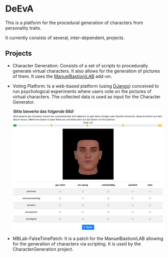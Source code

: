 # DeEvA

This is a platform for the procedural generation of characters from personality traits.

It currently consists of several, inter-dependent, projects.

## Projects

* Character Generation: Consists of a set of scripts to procedurally generate virtual characters. It also allows for the generation of pictures of them. It uses the [ManuelBastioniLAB](http://www.manuelbastioni.com/) add-on.

* Voting Platform: Is a web-based platform (using [DJango](https://www.djangoproject.com/)) conceived to run psychological experiments where users vote on the pictures of virtual characters. The collected data is used as input for the Character Generator.

  ![Rate Voting Page](VotingPlatform/Docs/Pics/SampleExperiment-RateVotePage.png)

* MBLab-FalseTimePatch: It is a patch for the ManuelBastioniLAB allowing for the generation of characters via scripting. It is used by the CharacterGeneration project.
